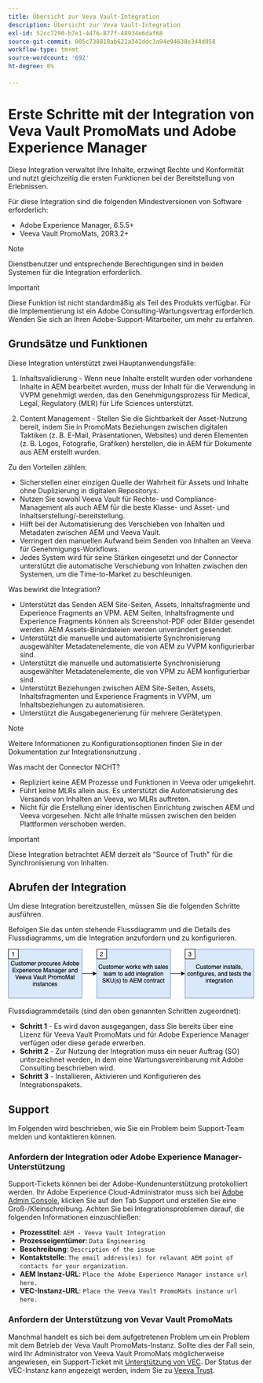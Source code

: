 ```yaml
---
title: Übersicht zur Veva Vault-Integration
description: Übersicht zur Veva Vault-Integration
exl-id: 52cc7290-b7e1-4476-877f-48934e6daf68
source-git-commit: 005c738818ab622a342ddc3a94e94638e344d058
workflow-type: tm+mt
source-wordcount: '692'
ht-degree: 0%

---
```


# Erste Schritte mit der Integration von Veva Vault PromoMats und Adobe Experience Manager

Diese Integration verwaltet Ihre Inhalte, erzwingt Rechte und Konformität und nutzt gleichzeitig die ersten Funktionen bei der Bereitstellung von Erlebnissen.

Für diese Integration sind die folgenden Mindestversionen von Software erforderlich:

* Adobe Experience Manager, 6.5.5+
* Veeva Vault PromoMats, 20R3.2+

>[!NOTE]
>
>Dienstbenutzer und entsprechende Berechtigungen sind in beiden Systemen für die Integration erforderlich.
>

>[!IMPORTANT]
>
>Diese Funktion ist nicht standardmäßig als Teil des Produkts verfügbar. Für die Implementierung ist ein Adobe Consulting-Wartungsvertrag erforderlich. Wenden Sie sich an Ihren Adobe-Support-Mitarbeiter, um mehr zu erfahren.
>

## Grundsätze und Funktionen

Diese Integration unterstützt zwei Hauptanwendungsfälle:

1. Inhaltsvalidierung - Wenn neue Inhalte erstellt wurden oder vorhandene Inhalte in AEM bearbeitet wurden, muss der Inhalt für die Verwendung in VVPM genehmigt werden, das den Genehmigungsprozess für Medical, Legal, Regulatory (MLR) für Life Sciences unterstützt.

2. Content Management - Stellen Sie die Sichtbarkeit der Asset-Nutzung bereit, indem Sie in PromoMats Beziehungen zwischen digitalen Taktiken (z. B. E-Mail, Präsentationen, Websites) und deren Elementen (z. B. Logos, Fotografie, Grafiken) herstellen, die in AEM für Dokumente aus AEM erstellt wurden.

Zu den Vorteilen zählen:

* Sicherstellen einer einzigen Quelle der Wahrheit für Assets und Inhalte ohne Duplizierung in digitalen Repositorys.
* Nutzen Sie sowohl Veeva Vault für Rechte- und Compliance-Management als auch AEM für die beste Klasse- und Asset- und Inhaltserstellung/-bereitstellung.
* Hilft bei der Automatisierung des Verschieben von Inhalten und Metadaten zwischen AEM und Veeva Vault.
* Verringert den manuellen Aufwand beim Senden von Inhalten an Veeva für Genehmigungs-Workflows.
* Jedes System wird für seine Stärken eingesetzt und der Connector unterstützt die automatische Verschiebung von Inhalten zwischen den Systemen, um die Time-to-Market zu beschleunigen.

Was bewirkt die Integration?

* Unterstützt das Senden AEM Site-Seiten, Assets, Inhaltsfragmente und Experience Fragments an VPM. AEM Seiten, Inhaltsfragmente und Experience Fragments können als Screenshot-PDF oder Bilder gesendet werden. AEM Assets-Binärdateien werden unverändert gesendet.
* Unterstützt die manuelle und automatisierte Synchronisierung ausgewählter Metadatenelemente, die von AEM zu VVPM konfigurierbar sind.
* Unterstützt die manuelle und automatisierte Synchronisierung ausgewählter Metadatenelemente, die von VPM zu AEM konfigurierbar sind.
* Unterstützt Beziehungen zwischen AEM Site-Seiten, Assets, Inhaltsfragmenten und Experience Fragments in VVPM, um Inhaltsbeziehungen zu automatisieren.
* Unterstützt die Ausgabegenerierung für mehrere Gerätetypen.

>[!NOTE]
>
>Weitere Informationen zu Konfigurationsoptionen finden Sie in der Dokumentation zur Integrationsnutzung .
>

Was macht der Connector NICHT?

* Repliziert keine AEM Prozesse und Funktionen in Veeva oder umgekehrt.
* Führt keine MLRs allein aus. Es unterstützt die Automatisierung des Versands von Inhalten an Veeva, wo MLRs auftreten.
* Nicht für die Erstellung einer identischen Einrichtung zwischen AEM und Veeva vorgesehen. Nicht alle Inhalte müssen zwischen den beiden Plattformen verschoben werden.


>[!IMPORTANT]
>
>Diese Integration betrachtet AEM derzeit als &quot;Source of Truth&quot; für die Synchronisierung von Inhalten.
>

## Abrufen der Integration

Um diese Integration bereitzustellen, müssen Sie die folgenden Schritte ausführen.

Befolgen Sie das unten stehende Flussdiagramm und die Details des Flussdiagramms, um die Integration anzufordern und zu konfigurieren.

![Zugriff anfordern](assets/integration-request.png)

Flussdiagrammdetails (sind den oben genannten Schritten zugeordnet):

* **Schritt 1** - Es wird davon ausgegangen, dass Sie bereits über eine Lizenz für Veeva Vault PromoMats und für Adobe Experience Manager verfügen oder diese gerade erwerben.
* **Schritt 2** - Zur Nutzung der Integration muss ein neuer Auftrag (SO) unterzeichnet werden, in dem eine Wartungsvereinbarung mit Adobe Consulting beschrieben wird.
* **Schritt 3** - Installieren, Aktivieren und Konfigurieren des Integrationspakets.

## Support

Im Folgenden wird beschrieben, wie Sie ein Problem beim Support-Team melden und kontaktieren können.

### Anfordern der Integration oder Adobe Experience Manager-Unterstützung

Support-Tickets können bei der Adobe-Kundenunterstützung protokolliert werden. Ihr Adobe Experience Cloud-Administrator muss sich bei [Adobe Admin Console](https://adminconsole.adobe.com/), klicken Sie auf den Tab Support und erstellen Sie eine Groß-/Kleinschreibung. Achten Sie bei Integrationsproblemen darauf, die folgenden Informationen einzuschließen:

* **Prozesstitel**: `AEM - Veeva Vault Integration`
* **Prozesseigentümer**: `Data Engineering`
* **Beschreibung**: `Description of the issue`
* **Kontaktstelle**: `The email address(es) for relavant AEM point of contacts for your organization.`
* **AEM Instanz-URL**: `Place the Adobe Experience Manager instance url here.`
* **VEC-Instanz-URL**: `Place the Veeva Vault PromoMats instance url here.`

### Anfordern der Unterstützung von Vevar Vault PromoMats

Manchmal handelt es sich bei dem aufgetretenen Problem um ein Problem mit dem Betrieb der Veva Vault PromoMats-Instanz. Sollte dies der Fall sein, wird Ihr Administrator von Veeva Vault PromoMats möglicherweise angewiesen, ein Support-Ticket mit [Unterstützung von VEC](http://support.veeva.com/). Der Status der VEC-Instanz kann angezeigt werden, indem Sie zu [Veeva Trust](http://trust.veeva.com/).

